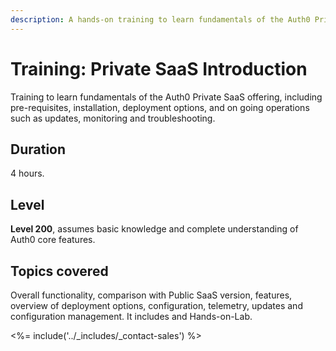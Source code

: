 ```yaml
---
description: A hands-on training to learn fundamentals of the Auth0 Private SaaS offering.
---
```


# Training: Private SaaS Introduction

Training to learn fundamentals of the Auth0 Private SaaS offering, including pre-requisites, installation, deployment options, and on going operations such as updates, monitoring and troubleshooting.

## Duration

4 hours.

## Level

**Level 200**, assumes basic knowledge and complete understanding of Auth0 core features.

## Topics covered

Overall functionality, comparison with Public SaaS version, features, overview of deployment options, configuration, telemetry, updates and configuration management. It includes and Hands-on-Lab.

<%= include('../_includes/_contact-sales') %>
